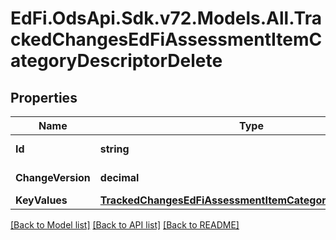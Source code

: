 # EdFi.OdsApi.Sdk.v72.Models.All.TrackedChangesEdFiAssessmentItemCategoryDescriptorDelete

## Properties

Name | Type | Description | Notes
------------ | ------------- | ------------- | -------------
**Id** | **string** | Resource identifier | [optional] 
**ChangeVersion** | **decimal** | Change version | [optional] 
**KeyValues** | [**TrackedChangesEdFiAssessmentItemCategoryDescriptorKey**](TrackedChangesEdFiAssessmentItemCategoryDescriptorKey.md) |  | [optional] 

[[Back to Model list]](../../README.md#documentation-for-models) [[Back to API list]](../../README.md#documentation-for-api-endpoints) [[Back to README]](../../README.md)

